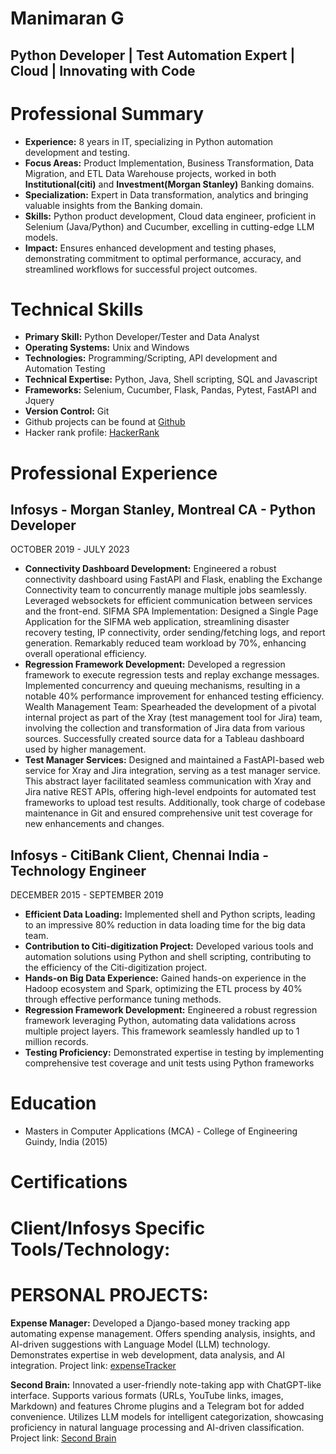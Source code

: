 # Manimaran G
## Python Developer | Test Automation Expert | Cloud | Innovating with Code

# Professional Summary

- **Experience:** 8 years in IT, specializing in Python automation development and testing.
- **Focus Areas:** Product Implementation, Business Transformation, Data Migration, and ETL Data Warehouse projects, worked in both **Institutional(citi)** and **Investment(Morgan Stanley)** Banking domains.
- **Specialization:** Expert in Data transformation, analytics and bringing valuable insights from the Banking domain.
- **Skills:** Python product development, Cloud data engineer, proficient in Selenium (Java/Python) and Cucumber, excelling in cutting-edge LLM models.
- **Impact:** Ensures enhanced development and testing phases, demonstrating commitment to optimal performance, accuracy, and streamlined workflows for successful project outcomes.

# Technical Skills

- **Primary Skill:** Python Developer/Tester and Data Analyst
- **Operating Systems:** Unix and Windows
- **Technologies:** Programming/Scripting, API development and Automation Testing 
- **Technical Expertise:** Python, Java, Shell scripting, SQL and Javascript
- **Frameworks:** Selenium, Cucumber,  Flask, Pandas, Pytest, FastAPI and Jquery
- **Version Control:** Git
- Github projects can be found at [Github](https://github.com/manimaran990)
- Hacker rank profile: [HackerRank](https://www.hackerrank.com/m4n1g)

# Professional Experience

## Infosys - Morgan Stanley, Montreal CA - Python Developer
OCTOBER 2019 - JULY 2023
- **Connectivity Dashboard Development:** Engineered a robust connectivity dashboard using FastAPI and Flask, enabling the Exchange Connectivity team to concurrently manage multiple jobs seamlessly. Leveraged websockets for efficient communication between services and the front-end.
SIFMA SPA Implementation: Designed a Single Page Application for the SIFMA web application, streamlining disaster recovery testing, IP connectivity, order sending/fetching logs, and report generation. Remarkably reduced team workload by 70%, enhancing overall operational efficiency.
- **Regression Framework Development:** Developed a regression framework to execute regression tests and replay exchange messages. Implemented concurrency and queuing mechanisms, resulting in a notable 40% performance improvement for enhanced testing efficiency.
Wealth Management Team: Spearheaded the development of a pivotal internal project as part of the Xray (test management tool for Jira) team, involving the collection and transformation of Jira data from various sources. Successfully created source data for a Tableau dashboard used by higher management.
- **Test Manager Services:** Designed and maintained a FastAPI-based web service for Xray and Jira integration, serving as a test manager service. This abstract layer facilitated seamless communication with Xray and Jira native REST APIs, offering high-level endpoints for automated test frameworks to upload test results. Additionally, took charge of codebase maintenance in Git and ensured comprehensive unit test coverage for new enhancements and changes.

## Infosys - CitiBank Client, Chennai India - Technology Engineer
DECEMBER 2015 - SEPTEMBER  2019
- **Efficient Data Loading:** Implemented shell and Python scripts, leading to an impressive 80% reduction in data loading time for the big data team.
- **Contribution to Citi-digitization Project:** Developed various tools and automation solutions using Python and shell scripting, contributing to the efficiency of the Citi-digitization project.
- **Hands-on Big Data Experience:** Gained hands-on experience in the Hadoop ecosystem and Spark, optimizing the ETL process by 40% through effective performance tuning methods.
- **Regression Framework Development:** Engineered a robust regression framework leveraging Python, automating data validations across multiple project layers. This framework seamlessly handled up to 1 million records.
- **Testing Proficiency:** Demonstrated expertise in testing by implementing comprehensive test coverage and unit tests using Python frameworks

# Education

- Masters in Computer Applications (MCA) - College of Engineering Guindy, India (2015)

# Certifications

<div data-iframe-width="150" data-iframe-height="270" data-share-badge-id="42212cde-2a66-49d1-bc36-db7ce86a8d71" data-share-badge-host="https://www.credly.com"></div><script type="text/javascript" async src="//cdn.credly.com/assets/utilities/embed.js"></script>
<div data-iframe-width="150" data-iframe-height="270" data-share-badge-id="fb5a8646-cd28-408f-ab43-a7d4272e4798" data-share-badge-host="https://www.credly.com"></div><script type="text/javascript" async src="//cdn.credly.com/assets/utilities/embed.js"></script>
<div data-iframe-width="150" data-iframe-height="270" data-share-badge-id="3aa31656-37d1-4466-ba3f-ae2334bdb450" data-share-badge-host="https://www.credly.com"></div><script type="text/javascript" async src="//cdn.credly.com/assets/utilities/embed.js"></script>
<div data-iframe-width="150" data-iframe-height="270" data-share-badge-id="852d2d50-5ab1-43e0-ae96-6fbe211cdfdc" data-share-badge-host="https://www.credly.com"></div><script type="text/javascript" async src="//cdn.credly.com/assets/utilities/embed.js"></script>
<div data-iframe-width="150" data-iframe-height="270" data-share-badge-id="1baa609f-b7b6-4cc1-a184-9ef182203540" data-share-badge-host="https://www.credly.com"></div><script type="text/javascript" async src="//cdn.credly.com/assets/utilities/embed.js"></script>
<div data-iframe-width="150" data-iframe-height="270" data-share-badge-id="c2b129c2-5ca8-4b6f-a4ed-d8c7911f1a8b" data-share-badge-host="https://www.credly.com"></div><script type="text/javascript" async src="//cdn.credly.com/assets/utilities/embed.js"></script>

# Client/Infosys Specific Tools/Technology:

# PERSONAL PROJECTS:
**Expense Manager:**
Developed a Django-based money tracking app automating expense management. Offers spending analysis, insights, and AI-driven suggestions with Language Model (LLM) technology. Demonstrates expertise in web development, data analysis, and AI integration.
Project link: [expenseTracker](https://github.com/manimaran990/expenseTracker)

**Second Brain:** 
Innovated a user-friendly note-taking app with ChatGPT-like interface.
Supports various formats (URLs, YouTube links, images, Markdown) and features Chrome plugins and a Telegram bot for added convenience.
Utilizes LLM models for intelligent categorization, showcasing proficiency in natural language processing and AI-driven classification.
Project link: [Second Brain](https://github.com/manimaran990/secondBrain)

